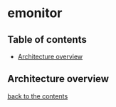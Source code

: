 # emonitor

## Table of contents
 - [Architecture overview](#architecture-overview)

## Architecture overview
[back to the contents](#table-of-contents)